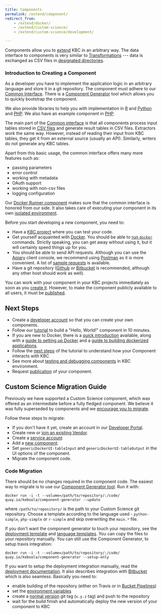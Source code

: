 ```yaml
---
title: Components
permalink: /extend/component/
redirect_from:
    - /extend/docker/
    - /extend/custom-science/
    - /extend/custom-science/development/

---
```


Components allow you to [extend](/extend/) KBC in an arbitrary way.
The data interface to components is very similar to [Transformations](https://help.keboola.com/manipulation/transformations/) --- data is exchanged as
CSV files in [designated directories](/extend/common-interface/).

### Introduction to Creating a Component
As a developer you have to implement the application logic in an arbitrary language and store it in a
git repository. The component must adhere to our [Common Interface](/extend/common-interface/).
There is a [Component Generator](https://github.com/keboola/component-generator) tool which allows you to quickly bootstrap
the component.

We also provide libraries to help you with implementation in
[R](https://github.com/keboola/r-docker-application) and
[Python](https://github.com/keboola/python-docker-application) and
[PHP](https://github.com/keboola/php-docker-application).
We also have an example component in [PHP](https://github.com/keboola/docker-demo-app).

The main part of the [Common interface](/extend/common-interface/) is that
all components process input tables stored in [CSV files](/extend/common-interface/folders/) and
generate result tables in CSV files. Extractors work the same way. However, instead of reading their
input from KBC tables, they get it from an external source (usually an API). Similarly, writers
do not generate any KBC tables.

Apart from this basic usage, the common interface offers many more features such as:

- passing parameters
- error control
- working with metadata
- OAuth support
- working with non-csv files
- logging configuration

Our [Docker Runner component](/extend/docker-runner/) makes sure that the common interface is honored
from our side. It also takes care of executing your component in its own
[isolated environment](/extend/docker-runner/).

Before you start developing a new component, you need to:

- Have a [KBC project](/#development-project) where you can test your code.
- Get yourself acquainted with [Docker](/extend/component/docker-tutorial/). You should be
able to [run `docker`](/extend/component/docker-tutorial/setup/) commands. Strictly speaking, you can get away
without using it, but it will certainly speed things up for you.
- You should be able to send API requests. Although you can use the [Apiary](https://apiary.io/) client console, we
recommend using [Postman](https://www.getpostman.com/) as it is
more convenient. A list of [sample requests](https://documenter.getpostman.com/view/3086797/collection/77h845D)
is available.
- Have a git repository ([Github](https://github.com/) or [Bitbucket](https://bitbucket.org/) is recommended, although any other host should work as well).

You can work with your component in your KBC projects immediately as soon as you
[create it](/extend/component/tutorial/). However, to make the component publicly available to all users,
it must be [published](/extend/publish/).

## Next Steps
- Create a [developer account](/extend/component/tutorial/#before-you-start) so that you can create your own components.
- Follow our [tutorial](/extend/component/tutorial/) to build a "Hello, World!" component in 10 minutes.
- If you are new to Docker, there is a [quick introduction](/extend/component/docker-tutorial/) available,
along with a [guide to setting up Docker](/extend/component/docker-tutorial/setup/) and a
[guide to building dockerized applications](/extend/component/docker-tutorial/howto/).
- Follow the [next steps](/extend/component/tutorial/input-mapping/) of the tutorial to understand how your Component interacts with KBC
- See more about [testing and debugging components](/extend/component/tutorial/debugging/) in KBC environment.
- Request [publication](/extend/publish/) of your component.

## Custom Science Migration Guide
Previously we have supported a Custom Science component, which was offered as an intermediate before a fully fledged component.
We believe it was fully superseded by components and we [encourage you to migrate](todo).

Follow these steps to migrate:

- If you don't have it yet, create an account in our [Developer Portal](https://components.keboola.com/).
- Create new or [join an existing Vendor](/extend/component/tutorial/#before-you-start).
- Create a [service account](/extend/component/tutorial/#creating-a-deployment-account)
- Add a [new component](/extend/component/tutorial/#creating-a-component).
- Set `genericDockerUI-tableInput` and `genericDockerUI-tableOutput` in the UI options of the component.
- Migrate the component code.

### Code Migration
There should be no changes required in the component code. The easiest way to migrate is
to use our [Component Generator tool](https://github.com/keboola/component-generator).
Run it with:

    docker run -i -t --volume=/path/to/repository/:/code/ quay.io/keboola/component-generator --update

where `/path/to/repository/` is the path to your Custom Science git repository. Choose a template according to the
language used - `python-simple`, `php-simple` or `r-simple` and skip overwriting the `main.*` file.

If you don't want the component generator to touch your repository, see the [deployment template](https://github.com/keboola/component-generator/tree/master/templates-common)
and [language templates](https://github.com/keboola/component-generator/tree/master/templates). You can copy the files to your
repository manually. You can still use the Component Generator, to setup travis integration:

    docker run -i -t --volume=/path/to/repository/:/code/ quay.io/keboola/component-generator --setup-only

If you want to setup the deployment integration manually, read the [deployment documentation](/extend/component/deployment/).
It also describes integration with [Bitbucket](/extend/component/deployment/#bitbucket-integration) which is also seamless.
Basically you need to:

- enable building of the repository (either on Travis or in [Bucket Pipelines](https://bitbucket.org/product/features/pipelines))
- set the [environment variables](/extend/component/deployment/#deploy-configuration)
- create a [normal version](https://semver.org/#spec-item-2) git tag (`x.y.z` tag) and push to the repository
- wait for the build finish and automatically deploy the new version of your component to KBC
